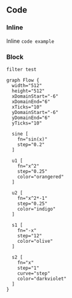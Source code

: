 ## Code

### Inline

Inline `code example`

### Block

```
filter test
```

```diagram-plot
graph Flow {
  width="512"
  height="512"
  xDomainStart="-6"
  xDomainEnd="6"
  xTicks="10"
  yDomainStart="-6"
  yDomainEnd="6"
  yTicks="10"

  sine [
    fn="sin(x)"
    step="0.2"
  ]

  u1 [
    fn="x^2"
    step="0.25"
    color="orangered"
  ]

  u2 [
    fn="x^2*-1"
    step="0.25"
    color="indigo"
  ]

  s1 [
    fn="-x"
    step="12"
    color="olive"
  ]

  s2 [
    fn="x"
    step="1"
    curve="step"
    color="darkviolet"
  ]
}
```
